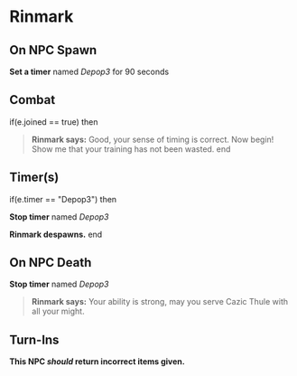 # Rinmark

## On NPC Spawn

**Set a timer** named *Depop3* for 90 seconds
## Combat

if(e.joined == true) then


>**Rinmark says:** Good, your sense of timing is correct. Now begin! Show me that your training has not been wasted.
end

## Timer(s)

if(e.timer == "Depop3") then


**Stop timer** named *Depop3*


**Rinmark despawns.**
end

## On NPC Death

**Stop timer** named *Depop3*

>**Rinmark says:** Your ability is strong, may you serve Cazic Thule with all your might.
## Turn-Ins



**This NPC *should* return incorrect items given.**
